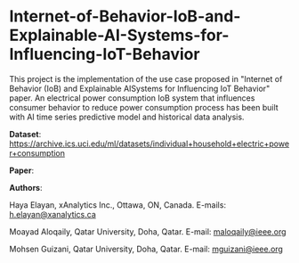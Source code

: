 # Internet-of-Behavior-IoB-and-Explainable-AI-Systems-for-Influencing-IoT-Behavior


This project is the implementation of the use case proposed in "Internet of Behavior (IoB) and Explainable AISystems for Influencing IoT Behavior" paper. An electrical power consumption IoB system that influences consumer behavior to reduce power consumption process has been built with AI time series predictive model and historical data analysis.

**Dataset**: https://archive.ics.uci.edu/ml/datasets/individual+household+electric+power+consumption

**Paper**: 

**Authors**:

Haya Elayan, xAnalytics Inc., Ottawa, ON, Canada. E-mails: h.elayan@xanalytics.ca

Moayad Aloqaily, Qatar University, Doha, Qatar. E-mail: maloqaily@ieee.org

Mohsen Guizani, Qatar University, Doha, Qatar. E-mail: mguizani@ieee.org

